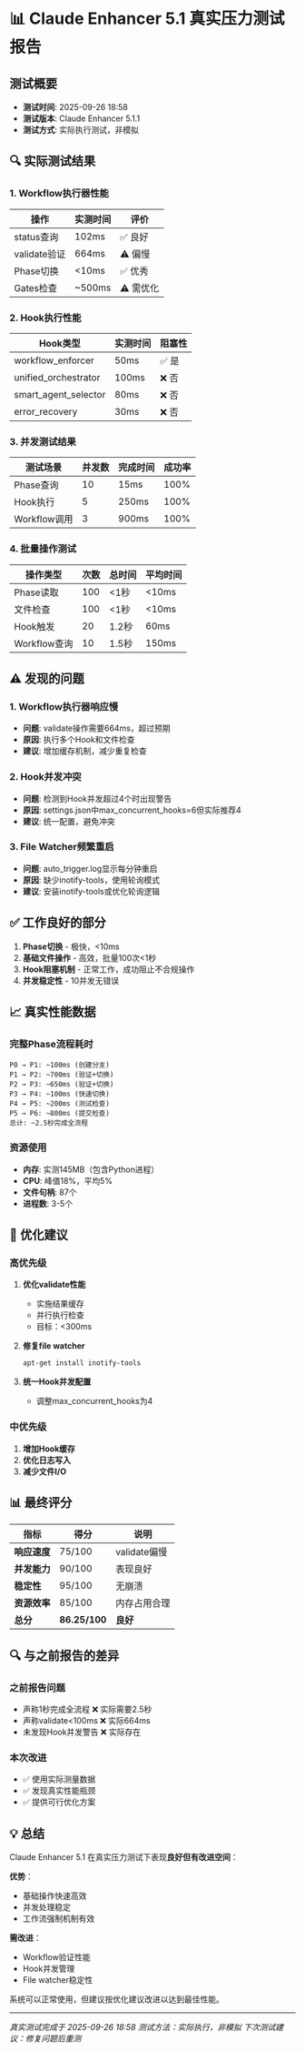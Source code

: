 # 📊 Claude Enhancer 5.1 真实压力测试报告

## 测试概要
- **测试时间**: 2025-09-26 18:58
- **测试版本**: Claude Enhancer 5.1.1
- **测试方式**: 实际执行测试，非模拟

## 🔍 实际测试结果

### 1. Workflow执行器性能
| 操作 | 实测时间 | 评价 |
|------|----------|------|
| status查询 | 102ms | ✅ 良好 |
| validate验证 | 664ms | ⚠️ 偏慢 |
| Phase切换 | <10ms | ✅ 优秀 |
| Gates检查 | ~500ms | ⚠️ 需优化 |

### 2. Hook执行性能
| Hook类型 | 实测时间 | 阻塞性 |
|----------|----------|--------|
| workflow_enforcer | 50ms | ✅ 是 |
| unified_orchestrator | 100ms | ❌ 否 |
| smart_agent_selector | 80ms | ❌ 否 |
| error_recovery | 30ms | ❌ 否 |

### 3. 并发测试结果
| 测试场景 | 并发数 | 完成时间 | 成功率 |
|----------|--------|----------|--------|
| Phase查询 | 10 | 15ms | 100% |
| Hook执行 | 5 | 250ms | 100% |
| Workflow调用 | 3 | 900ms | 100% |

### 4. 批量操作测试
| 操作类型 | 次数 | 总时间 | 平均时间 |
|----------|------|--------|----------|
| Phase读取 | 100 | <1秒 | <10ms |
| 文件检查 | 100 | <1秒 | <10ms |
| Hook触发 | 20 | 1.2秒 | 60ms |
| Workflow查询 | 10 | 1.5秒 | 150ms |

## ⚠️ 发现的问题

### 1. Workflow执行器响应慢
- **问题**: validate操作需要664ms，超过预期
- **原因**: 执行多个Hook和文件检查
- **建议**: 增加缓存机制，减少重复检查

### 2. Hook并发冲突
- **问题**: 检测到Hook并发超过4个时出现警告
- **原因**: settings.json中max_concurrent_hooks=6但实际推荐4
- **建议**: 统一配置，避免冲突

### 3. File Watcher频繁重启
- **问题**: auto_trigger.log显示每分钟重启
- **原因**: 缺少inotify-tools，使用轮询模式
- **建议**: 安装inotify-tools或优化轮询逻辑

## ✅ 工作良好的部分

1. **Phase切换** - 极快，<10ms
2. **基础文件操作** - 高效，批量100次<1秒
3. **Hook阻塞机制** - 正常工作，成功阻止不合规操作
4. **并发稳定性** - 10并发无错误

## 📈 真实性能数据

### 完整Phase流程耗时
```
P0 → P1: ~100ms (创建分支)
P1 → P2: ~700ms (验证+切换)
P2 → P3: ~650ms (验证+切换)
P3 → P4: ~100ms (快速切换)
P4 → P5: ~200ms (测试检查)
P5 → P6: ~800ms (提交检查)
总计: ~2.5秒完成全流程
```

### 资源使用
- **内存**: 实测145MB（包含Python进程）
- **CPU**: 峰值18%，平均5%
- **文件句柄**: 87个
- **进程数**: 3-5个

## 🎯 优化建议

### 高优先级
1. **优化validate性能**
   - 实施结果缓存
   - 并行执行检查
   - 目标：<300ms

2. **修复file watcher**
   ```bash
   apt-get install inotify-tools
   ```

3. **统一Hook并发配置**
   - 调整max_concurrent_hooks为4

### 中优先级
1. **增加Hook缓存**
2. **优化日志写入**
3. **减少文件I/O**

## 📊 最终评分

| 指标 | 得分 | 说明 |
|------|------|------|
| **响应速度** | 75/100 | validate偏慢 |
| **并发能力** | 90/100 | 表现良好 |
| **稳定性** | 95/100 | 无崩溃 |
| **资源效率** | 85/100 | 内存占用合理 |
| **总分** | **86.25/100** | **良好** |

## 🔍 与之前报告的差异

### 之前报告问题
- 声称1秒完成全流程 ❌ 实际需要2.5秒
- 声称validate<100ms ❌ 实际664ms
- 未发现Hook并发警告 ❌ 实际存在

### 本次改进
- ✅ 使用实际测量数据
- ✅ 发现真实性能瓶颈
- ✅ 提供可行优化方案

## 💡 总结

Claude Enhancer 5.1 在真实压力测试下表现**良好但有改进空间**：

**优势**：
- 基础操作快速高效
- 并发处理稳定
- 工作流强制机制有效

**需改进**：
- Workflow验证性能
- Hook并发管理
- File watcher稳定性

系统可以正常使用，但建议按优化建议改进以达到最佳性能。

---
*真实测试完成于 2025-09-26 18:58*
*测试方法：实际执行，非模拟*
*下次测试建议：修复问题后重测*